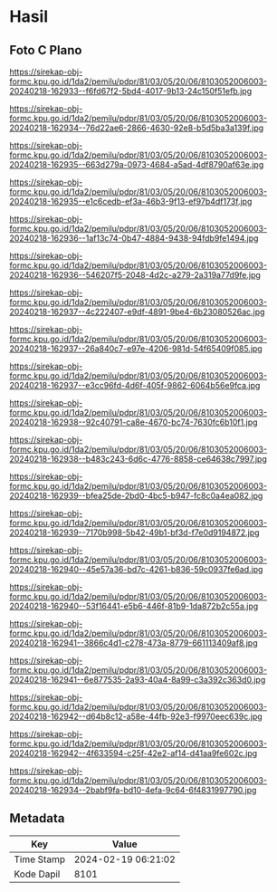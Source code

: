 # Hasil

## Foto C Plano

https://sirekap-obj-formc.kpu.go.id/1da2/pemilu/pdpr/81/03/05/20/06/8103052006003-20240218-162933--f6fd67f2-5bd4-4017-9b13-24c150f51efb.jpg

https://sirekap-obj-formc.kpu.go.id/1da2/pemilu/pdpr/81/03/05/20/06/8103052006003-20240218-162934--76d22ae6-2866-4630-92e8-b5d5ba3a139f.jpg

https://sirekap-obj-formc.kpu.go.id/1da2/pemilu/pdpr/81/03/05/20/06/8103052006003-20240218-162935--663d279a-0973-4684-a5ad-4df8790af63e.jpg

https://sirekap-obj-formc.kpu.go.id/1da2/pemilu/pdpr/81/03/05/20/06/8103052006003-20240218-162935--e1c6cedb-ef3a-46b3-9f13-ef97b4df173f.jpg

https://sirekap-obj-formc.kpu.go.id/1da2/pemilu/pdpr/81/03/05/20/06/8103052006003-20240218-162936--1af13c74-0b47-4884-9438-94fdb9fe1494.jpg

https://sirekap-obj-formc.kpu.go.id/1da2/pemilu/pdpr/81/03/05/20/06/8103052006003-20240218-162936--546207f5-2048-4d2c-a279-2a319a77d9fe.jpg

https://sirekap-obj-formc.kpu.go.id/1da2/pemilu/pdpr/81/03/05/20/06/8103052006003-20240218-162937--4c222407-e9df-4891-9be4-6b23080526ac.jpg

https://sirekap-obj-formc.kpu.go.id/1da2/pemilu/pdpr/81/03/05/20/06/8103052006003-20240218-162937--26a840c7-e97e-4206-981d-54f65409f085.jpg

https://sirekap-obj-formc.kpu.go.id/1da2/pemilu/pdpr/81/03/05/20/06/8103052006003-20240218-162937--e3cc96fd-4d6f-405f-9862-6064b56e9fca.jpg

https://sirekap-obj-formc.kpu.go.id/1da2/pemilu/pdpr/81/03/05/20/06/8103052006003-20240218-162938--92c40791-ca8e-4670-bc74-7630fc6b10f1.jpg

https://sirekap-obj-formc.kpu.go.id/1da2/pemilu/pdpr/81/03/05/20/06/8103052006003-20240218-162938--b483c243-6d6c-4776-8858-ce64638c7997.jpg

https://sirekap-obj-formc.kpu.go.id/1da2/pemilu/pdpr/81/03/05/20/06/8103052006003-20240218-162939--bfea25de-2bd0-4bc5-b947-fc8c0a4ea082.jpg

https://sirekap-obj-formc.kpu.go.id/1da2/pemilu/pdpr/81/03/05/20/06/8103052006003-20240218-162939--7170b998-5b42-49b1-bf3d-f7e0d9194872.jpg

https://sirekap-obj-formc.kpu.go.id/1da2/pemilu/pdpr/81/03/05/20/06/8103052006003-20240218-162940--45e57a36-bd7c-4261-b836-59c0937fe6ad.jpg

https://sirekap-obj-formc.kpu.go.id/1da2/pemilu/pdpr/81/03/05/20/06/8103052006003-20240218-162940--53f16441-e5b6-446f-81b9-1da872b2c55a.jpg

https://sirekap-obj-formc.kpu.go.id/1da2/pemilu/pdpr/81/03/05/20/06/8103052006003-20240218-162941--3866c4d1-c278-473a-8779-661113409af8.jpg

https://sirekap-obj-formc.kpu.go.id/1da2/pemilu/pdpr/81/03/05/20/06/8103052006003-20240218-162941--6e877535-2a93-40a4-8a99-c3a392c363d0.jpg

https://sirekap-obj-formc.kpu.go.id/1da2/pemilu/pdpr/81/03/05/20/06/8103052006003-20240218-162942--d64b8c12-a58e-44fb-92e3-f9970eec639c.jpg

https://sirekap-obj-formc.kpu.go.id/1da2/pemilu/pdpr/81/03/05/20/06/8103052006003-20240218-162942--4f633594-c25f-42e2-af14-d41aa9fe602c.jpg

https://sirekap-obj-formc.kpu.go.id/1da2/pemilu/pdpr/81/03/05/20/06/8103052006003-20240218-162934--2babf9fa-bd10-4efa-9c64-6f4831997790.jpg


## Metadata

| Key        | Value               |
| ---------- | ------------------- |
| Time Stamp | 2024-02-19 06:21:02 |
| Kode Dapil | 8101                |



